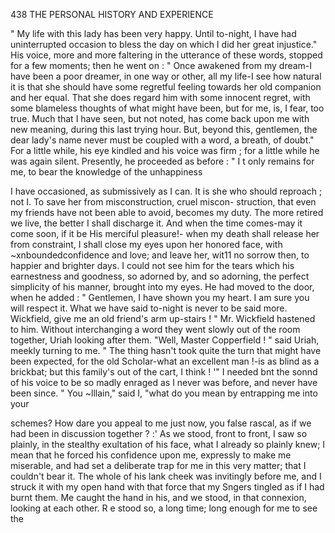 438           THE PERSONAL HISTORY AND EXPERIENCE

   " My life with this lady has been very happy.      Until to-night, I have
had uninterrupted occasion to bless the day on which I did her great
injustice."
   His voice, more and more faltering in the utterance of these words,
stopped for a few moments; then he went on :
   " Once awakened from my dream-I        have been a poor dreamer, in one
way or other, all my life-I     see how natural it is that she should have
some regretful feeling towards her old companion and her equal. That
she does regard him with some innocent regret, with some blameless
thoughts of what might have been, but for me, is, I fear, too true.
Much that I have seen, but not noted, has come back upon me with new
meaning, during this last trying hour. But, beyond this, gentlemen, the
dear lady's name never must be coupled with a word, a breath, of doubt."
   For a little while, his eye kindled and his voice was firm ; for a little
while he was again silent. Presently, he proceeded as before :
   " I t only remains for me, to bear the knowledge of the unhappiness

I have occasioned, as submissively as I can. It is she who should
reproach ; not I. To save her from misconstruction, cruel miscon-
struction, that even my friends have not been able to avoid, becomes my
duty. The more retired we live, the better I shall discharge it. And
when the time comes-may it come soon, if it be His merciful pleasure!-
when my death shall release her from constraint, I shall close my eyes
upon her honored face, with ~xnboundedconfidence and love; and leave
her, wit11 no sorrow then, to happier and brighter days.
   I could not see him for the tears which his earnestness and goodness,
 so adorned by, and so adorning, the perfect simplicity of his manner,
brought into my eyes. He had moved to the door, when he added :
   " Gentlemen, I have shown you my heart.       I am sure you will respect
it. What we have said to-night is never to be said more. Wickfield,
give me an old friend's arm up-stairs ! "
   Mr. Wickfield hastened to him. Without interchanging a word they
went slowly out of the room together, Uriah looking after them.
   "Well, Master Copperfield ! " said Uriah, meekly turning to me. " The
thing hasn't took quite the turn that might have been expected, for the old
Scholar-what an excellent man !-is as blind as a brickbat; but this
family's out of the cart, I think ! '"
   I needed bnt the sonnd of his voice to be so madly enraged as I never
was before, and never have been since.
   " You ~lllain," said I, "what do you mean by entrapping me into your

schemes? How dare you appeal to me just now, you false rascal, as if we
had been in discussion together ? :'
   As we stood, front to front, I saw so plainly, in the stealthy exultation
of his face, what I already so plainly knew; I mean that he forced his
confidence upon me, expressly to make me miserable, and had set a
deliberate trap for me in this very matter; that I couldn't bear it. The
whole of his lank cheek was invitingly before me, and I struck it with my
open hand with that force that my Sngers tingled as if I had burnt
them.
   Me caught the hand in his, and we stood, in that connexion, looking
at each other. R e stood so, a long time; long enough for me to see the
